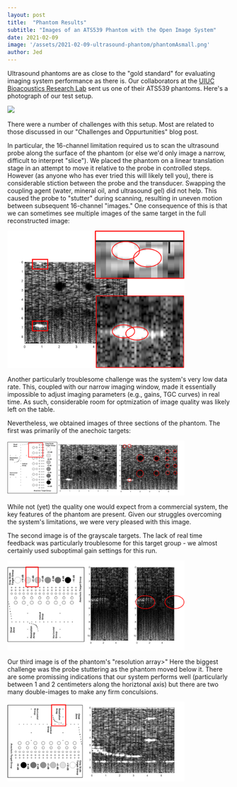 ```yaml
---
layout: post
title:  "Phantom Results"
subtitle: "Images of an ATS539 Phantom with the Open Image System"
date: 2021-02-09
image: '/assets/2021-02-09-ultrasound-phantom/phantomAsmall.png'
author: Jed
---
```


Ultrasound phantoms are as close to the "gold standard" for evaluating imaging system performance as there is.  Our collaborators at the [UIUC Bioacoustics Research Lab](https://www.brl.uiuc.edu/) sent us one of their ATS539 phantoms.  Here's a photograph of our test setup.

<img src="\assets\2021-02-09-ultrasound-phantom/phantomSetup.png" style="width:400px;"/>

There were a number of challenges with this setup. Most are related to those discussed in our "Challenges and Oppurtunities" blog post. 

In particular, the 16-channel limitation required us to scan the ultrasound probe along the surface of the phantom (or else we'd only image a narrow, difficult to interpret "slice"). We placed the phantom on a linear translation stage in an attempt to move it relative to the probe in controlled steps. However (as anyone who has ever tried this will likely tell you), there is considerable stiction between the probe and the transducer. Swapping the coupling agent (water, mineral oil, and ultrasound gel) did not help. This caused the probe to "stutter" during scanning, resulting in uneven motion between subsequent 16-channel "images." One consequence of this is that we can sometimes see multiple images of the same target in the full reconstructed image:

<img src="\assets\2021-02-09-ultrasound-phantom/phantomAmisalign.png" style="width:400px;"/>

Another particularly troublesome challenge was the system's very low data rate. This, coupled with our narrow imaging window, made it essentially impossible to adjust imaging parameters (e.g., gains, TGC curves) in real time. As such, considerable room for optmization of image quality was likely left on the table. 

Nevertheless, we obtained images of three sections of the phantom. The first was primarily of the anechoic targets:

<img src="\assets\2021-02-09-ultrasound-phantom/phantomA.png" style="width:400px;"/>

While not (yet) the quality one would expect from a commercial system, the key features of the phantom are present. Given our struggles overcoming the system's limitations, we were very pleased with this image. 

The second image is of the grayscale targets. The lack of real time feedback was particularly troublesome for this target group - we almost certainly used suboptimal gain settings for this run. 

<img src="\assets\2021-02-09-ultrasound-phantom/phantomB.png" style="width:400px;"/>

Our third image is of the phantom's "resolution array>" Here the biggest challenge was the probe stuttering as the phantom moved below it. There are some promissing indications that our system performs well (particularly between 1 and 2 centimeters along the horiztonal axis) but there are two many double-images to make any firm conculsions. 

<img src="\assets\2021-02-09-ultrasound-phantom/phantomC.png" style="width:400px;"/>

